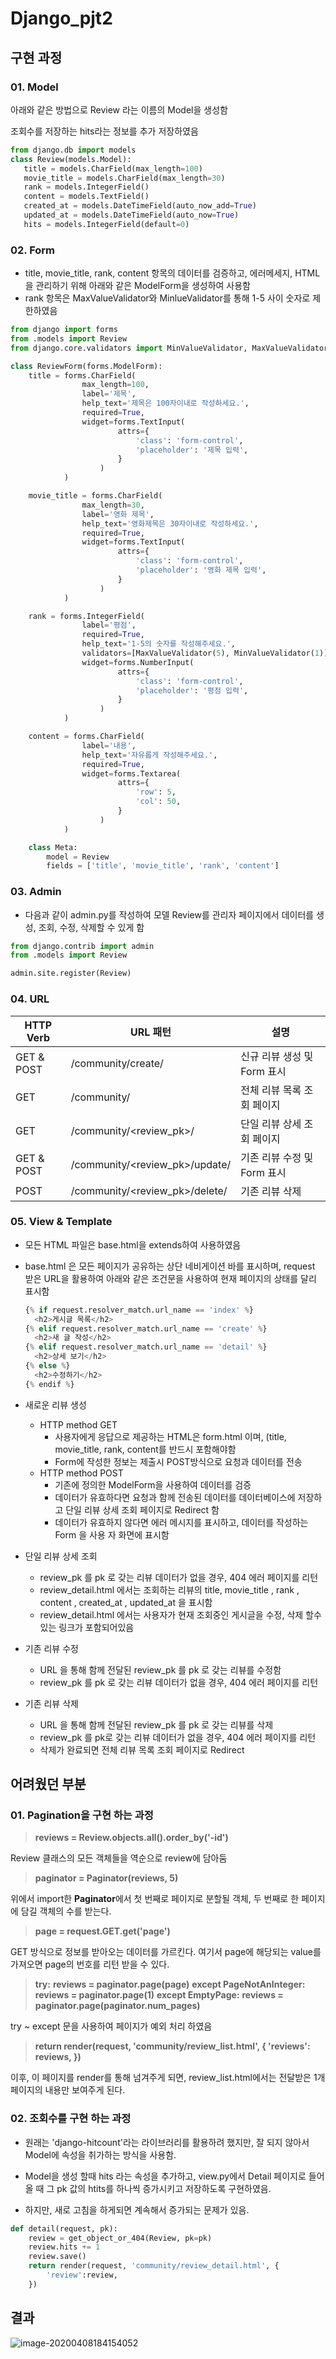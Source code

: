 # Django_pjt2

## 구현 과정

### 01. Model

아래와 같은 방법으로 Review 라는 이름의 Model을 생성함

조회수를 저장하는 hits라는 정보를 추가 저장하였음

```python
from django.db import models
class Review(models.Model):
   title = models.CharField(max_length=100)
   movie_title = models.CharField(max_length=30)
   rank = models.IntegerField()
   content = models.TextField()
   created_at = models.DateTimeField(auto_now_add=True)
   updated_at = models.DateTimeField(auto_now=True)
   hits = models.IntegerField(default=0)
```



### 02. Form

* title, movie_title, rank, content 항목의 데이터를 검증하고, 에러메세지, HTML을 관리하기 위해 아래와 같은 ModelForm을 생성하여 사용함
* rank 항목은 MaxValueValidator와 MinlueValidator를 통해 1-5 사이 숫자로 제한하였음

```python
from django import forms
from .models import Review
from django.core.validators import MinValueValidator, MaxValueValidator

class ReviewForm(forms.ModelForm):
    title = forms.CharField(
                max_length=100,
                label='제목',
                help_text='제목은 100자이내로 작성하세요.',
                required=True,
                widget=forms.TextInput(
                        attrs={
                            'class': 'form-control',
                            'placeholder': '제목 입력',
                        }
                    )
            )

    movie_title = forms.CharField(
                max_length=30,
                label='영화 제목',
                help_text='영화제목은 30자이내로 작성하세요.',
                required=True,
                widget=forms.TextInput(
                        attrs={
                            'class': 'form-control',
                            'placeholder': '영화 제목 입력',
                        }
                    )
            )

    rank = forms.IntegerField(
                label='평점',
                required=True,
                help_text='1-5의 숫자를 작성해주세요.',
                validators=[MaxValueValidator(5), MinValueValidator(1)],
                widget=forms.NumberInput(
                        attrs={
                            'class': 'form-control',
                            'placeholder': '평점 입력',
                        }
                    )
            )

    content = forms.CharField(
                label='내용',
                help_text='자유롭게 작성해주세요.',
                required=True,
                widget=forms.Textarea(
                        attrs={
                            'row': 5,
                            'col': 50,
                        }
                    )
            )

    class Meta:
        model = Review
        fields = ['title', 'movie_title', 'rank', 'content']
```



### 03. Admin

* 다음과 같이 admin.py를 작성하여 모델 Review를 관리자 페이지에서 데이터를 생성, 조회, 수정, 삭제할 수 있게 함

```python
from django.contrib import admin
from .models import Review

admin.site.register(Review)
```



### 04. URL

| HTTP Verb  | URL 패턴                       | 설명                        |
| ---------- | ------------------------------ | --------------------------- |
| GET & POST | /community/create/             | 신규 리뷰 생성 및 Form 표시 |
| GET        | /community/                    | 전체 리뷰 목록 조회 페이지  |
| GET        | /community/<review_pk>/        | 단일 리뷰 상세 조회 페이지  |
| GET & POST | /community/<review_pk>/update/ | 기존 리뷰 수정 및 Form 표시 |
| POST       | /community/<review_pk>/delete/ | 기존 리뷰 삭제              |



### 05. View & Template

* 모든 HTML 파일은 base.html을 extends하여 사용하였음

* base.html 은 모든 페이지가 공유하는 상단 네비게이션 바를 표시하며, request 받은 URL을 활용하여 아래와 같은 조건문을 사용하여 현재 페이지의 상태를 달리 표시함

  ```python
  {% if request.resolver_match.url_name == 'index' %}
  	<h2>게시글 목록</h2>
  {% elif request.resolver_match.url_name == 'create' %}
  	<h2>새 글 작성</h2>
  {% elif request.resolver_match.url_name == 'detail' %}
  	<h2>상세 보기</h2>
  {% else %}
  	<h2>수정하기</h2>
  {% endif %}
  ```

* 새로운 리뷰 생성
  * HTTP method GET
    * 사용자에게 응답으로 제공하는 HTML은 form.html 이며, (title, movie_title, rank, content를 반드시 포함해야함
    * Form에 작성한 정보는 제출시 POST방식으로 요청과 데이터를 전송
  * HTTP method POST
    * 기존에 정의한 ModelForm을 사용하여 데이터를 검증
    * 데이터가 유효하다면 요청과 함께 전송된 데이터를 데이터베이스에 저장하고 단일 리뷰 상세 조회 페이지로 Redirect 함
    * 데이터가 유효하지 않다면 에러 메시지를 표시하고, 데이터를 작성하는 Form 을 사용
      자 화면에 표시함
* 단일 리뷰 상세 조회
  * review_pk 를 pk 로 갖는 리뷰 데이터가 없을 경우, 404 에러 페이지를 리턴
  * review_detail.html 에서는  조회하는 리뷰의 title, movie_title , rank , content , created_at , updated_at 을 표시함
  * review_detail.html 에서는 사용자가 현재 조회중인 게시글을 수정, 삭제 할수 있는 링크가 포함되어있음
* 기존 리뷰 수정
  * URL 을 통해 함께 전달된 review_pk 를 pk 로 갖는 리뷰를 수정함
  * review_pk 를 pk 로 갖는 리뷰 데이터가 없을 경우, 404 에러 페이지를 리턴
* 기존 리뷰 삭제
  * URL 을 통해 함께 전달된 review_pk 를 pk 로 갖는 리뷰를 삭제
  * review_pk 를 pk로 갖는 리뷰 데이터가 없을 경우, 404 에러 페이지를 리턴
  * 삭제가 완료되면 전체 리뷰 목록 조회 페이지로 Redirect



## 어려웠던 부분

### 01. Pagination을 구현 하는 과정

> **reviews = Review.objects.all().order_by('-id')**

Review 클래스의 모든 객체들을 역순으로 review에 담아둠

> **paginator = Paginator(reviews, 5)**

위에서 import한 **Paginator**에서 첫 번째로 페이지로 분할될 객체, 두 번째로 한 페이지에 담길 객체의 수를 받는다.

> **page = request.GET.get('page')**

GET 방식으로 정보를 받아오는 데이터를 가르킨다. 여기서 page에 해당되는 value를 가져오면 page의 번호를 리턴 받을 수 있다.

> **try:**
>         **reviews = paginator.page(page)**
>     **except PageNotAnInteger:**
>         **reviews = paginator.page(1)**
>     **except EmptyPage:**
>         **reviews = paginator.page(paginator.num_pages)**

try ~ except 문을 사용하여 페이지가 예외 처리 하였음

> **return render(request, 'community/review_list.html', {
>         'reviews': reviews,
>     })**

이후, 이 페이지를 render를 통해 넘겨주게 되면, review_list.html에서는 전달받은 1개 페이지의 내용만 보여주게 된다.



### 02. 조회수를 구현 하는 과정

* 원래는 'django-hitcount'라는 라이브러리를 활용하려 했지만, 잘 되지 않아서 Model에 속성을 취가하는 방식을 사용함.

* Model을 생성 할때 hits 라는 속성을 추가하고, view.py에서 Detail 페이지로 들어올 때 그 pk 값의 htits를 하나씩 증가시키고 저장하도록 구현하였음.

* 하지만, 새로 고침을 하게되면 계속해서 증가되는 문제가 있음.

```python
def detail(request, pk):
    review = get_object_or_404(Review, pk=pk)
    review.hits += 1
    review.save()
    return render(request, 'community/review_detail.html', {
        'review':review,
    })
```



## 결과

![image-20200408184154052](./img/image-20200408184154052.png)